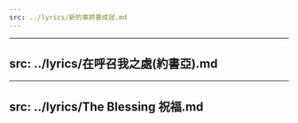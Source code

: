```yaml
---
src: ../lyrics/新的事將要成就.md
---
```


---
src: ../lyrics/在呼召我之處(約書亞).md
---

---
src: ../lyrics/The Blessing 祝福.md
---
